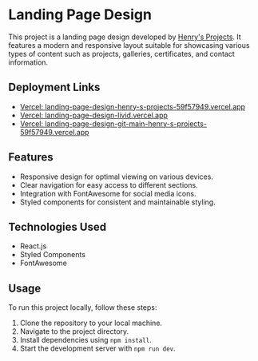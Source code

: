 # Landing Page Design

This project is a landing page design developed by [Henry's Projects](https://github.com/henry-s-projects). It features a modern and responsive layout suitable for showcasing various types of content such as projects, galleries, certificates, and contact information.

## Deployment Links

- [Vercel: landing-page-design-henry-s-projects-59f57949.vercel.app](https://landing-page-design-henry-s-projects-59f57949.vercel.app)
- [Vercel: landing-page-design-livid.vercel.app](https://landing-page-design-livid.vercel.app)
- [Vercel: landing-page-design-git-main-henry-s-projects-59f57949.vercel.app](https://landing-page-design-git-main-henry-s-projects-59f57949.vercel.app)

## Features

- Responsive design for optimal viewing on various devices.
- Clear navigation for easy access to different sections.
- Integration with FontAwesome for social media icons.
- Styled components for consistent and maintainable styling.
  

## Technologies Used

- React.js
- Styled Components
- FontAwesome

## Usage

To run this project locally, follow these steps:

1. Clone the repository to your local machine.
2. Navigate to the project directory.
3. Install dependencies using `npm install`.
4. Start the development server with `npm run dev`.
